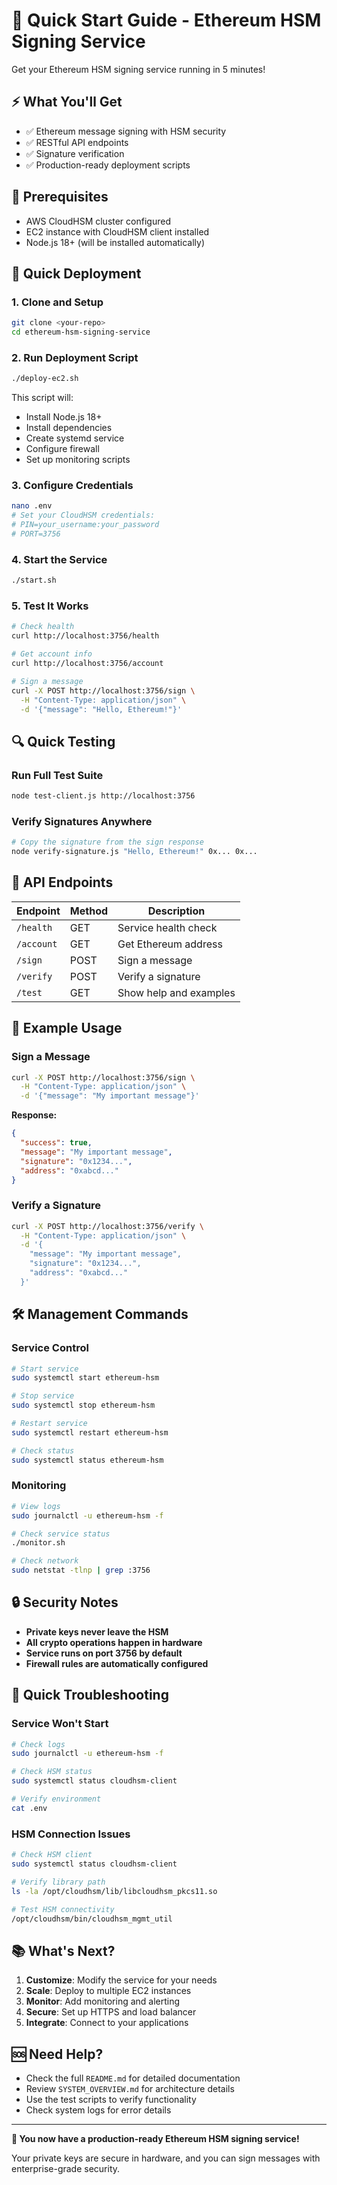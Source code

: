# 🚀 Quick Start Guide - Ethereum HSM Signing Service

Get your Ethereum HSM signing service running in 5 minutes!

## ⚡ What You'll Get

- ✅ Ethereum message signing with HSM security
- ✅ RESTful API endpoints
- ✅ Signature verification
- ✅ Production-ready deployment scripts

## 🎯 Prerequisites

- AWS CloudHSM cluster configured
- EC2 instance with CloudHSM client installed
- Node.js 18+ (will be installed automatically)

## 🚀 Quick Deployment

### 1. **Clone and Setup**
```bash
git clone <your-repo>
cd ethereum-hsm-signing-service
```

### 2. **Run Deployment Script**
```bash
./deploy-ec2.sh
```

This script will:
- Install Node.js 18+
- Install dependencies
- Create systemd service
- Configure firewall
- Set up monitoring scripts

### 3. **Configure Credentials**
```bash
nano .env
# Set your CloudHSM credentials:
# PIN=your_username:your_password
# PORT=3756
```

### 4. **Start the Service**
```bash
./start.sh
```

### 5. **Test It Works**
```bash
# Check health
curl http://localhost:3756/health

# Get account info
curl http://localhost:3756/account

# Sign a message
curl -X POST http://localhost:3756/sign \
  -H "Content-Type: application/json" \
  -d '{"message": "Hello, Ethereum!"}'
```

## 🔍 Quick Testing

### **Run Full Test Suite**
```bash
node test-client.js http://localhost:3756
```

### **Verify Signatures Anywhere**
```bash
# Copy the signature from the sign response
node verify-signature.js "Hello, Ethereum!" 0x... 0x...
```

## 📡 API Endpoints

| Endpoint | Method | Description |
|----------|--------|-------------|
| `/health` | GET | Service health check |
| `/account` | GET | Get Ethereum address |
| `/sign` | POST | Sign a message |
| `/verify` | POST | Verify a signature |
| `/test` | GET | Show help and examples |

## 🔐 Example Usage

### **Sign a Message**
```bash
curl -X POST http://localhost:3756/sign \
  -H "Content-Type: application/json" \
  -d '{"message": "My important message"}'
```

**Response:**
```json
{
  "success": true,
  "message": "My important message",
  "signature": "0x1234...",
  "address": "0xabcd..."
}
```

### **Verify a Signature**
```bash
curl -X POST http://localhost:3756/verify \
  -H "Content-Type: application/json" \
  -d '{
    "message": "My important message",
    "signature": "0x1234...",
    "address": "0xabcd..."
  }'
```

## 🛠️ Management Commands

### **Service Control**
```bash
# Start service
sudo systemctl start ethereum-hsm

# Stop service
sudo systemctl stop ethereum-hsm

# Restart service
sudo systemctl restart ethereum-hsm

# Check status
sudo systemctl status ethereum-hsm
```

### **Monitoring**
```bash
# View logs
sudo journalctl -u ethereum-hsm -f

# Check service status
./monitor.sh

# Check network
sudo netstat -tlnp | grep :3756
```

## 🔒 Security Notes

- **Private keys never leave the HSM**
- **All crypto operations happen in hardware**
- **Service runs on port 3756 by default**
- **Firewall rules are automatically configured**

## 🐛 Quick Troubleshooting

### **Service Won't Start**
```bash
# Check logs
sudo journalctl -u ethereum-hsm -f

# Check HSM status
sudo systemctl status cloudhsm-client

# Verify environment
cat .env
```

### **HSM Connection Issues**
```bash
# Check HSM client
sudo systemctl status cloudhsm-client

# Verify library path
ls -la /opt/cloudhsm/lib/libcloudhsm_pkcs11.so

# Test HSM connectivity
/opt/cloudhsm/bin/cloudhsm_mgmt_util
```

## 📚 What's Next?

1. **Customize**: Modify the service for your needs
2. **Scale**: Deploy to multiple EC2 instances
3. **Monitor**: Add monitoring and alerting
4. **Secure**: Set up HTTPS and load balancer
5. **Integrate**: Connect to your applications

## 🆘 Need Help?

- Check the full `README.md` for detailed documentation
- Review `SYSTEM_OVERVIEW.md` for architecture details
- Use the test scripts to verify functionality
- Check system logs for error details

---

**🎉 You now have a production-ready Ethereum HSM signing service!**

Your private keys are secure in hardware, and you can sign messages with enterprise-grade security.

